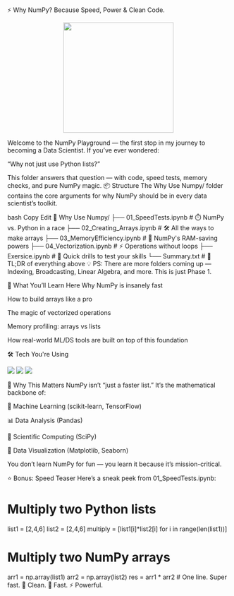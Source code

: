 ⚡ Why NumPy? Because Speed, Power & Clean Code.
<p align="center"> <img src="https://media.giphy.com/media/f9k1tV7HyORcngKF8v/giphy.gif" width="250"/> </p>
Welcome to the NumPy Playground — the first stop in my journey to becoming a Data Scientist. If you’ve ever wondered:

“Why not just use Python lists?”

This folder answers that question — with code, speed tests, memory checks, and pure NumPy magic.
📦 Structure
The Why Use Numpy/ folder contains the core arguments for why NumPy should be in every data scientist’s toolkit.

bash
Copy
Edit
📁 Why Use Numpy/
├── 01_SpeedTests.ipynb       # ⏱️ NumPy vs. Python in a race
├── 02_Creating_Arrays.ipynb  # 🛠️ All the ways to make arrays
├── 03_MemoryEfficiency.ipynb # 💾 NumPy's RAM-saving powers
├── 04_Vectorization.ipynb    # ⚡ Operations without loops
├── Exersice.ipynb            # 🧠 Quick drills to test your skills
└── Summary.txt               # 📜 TL;DR of everything above
💡 PS: There are more folders coming up — Indexing, Broadcasting, Linear Algebra, and more. This is just Phase 1.

🧠 What You’ll Learn Here
Why NumPy is insanely fast

How to build arrays like a pro

The magic of vectorized operations

Memory profiling: arrays vs lists

How real-world ML/DS tools are built on top of this foundation

🛠️ Tech You're Using
<p align="left"> <img src="https://img.shields.io/badge/Python-3776AB?style=flat&logo=python&logoColor=white"/> <img src="https://img.shields.io/badge/Jupyter_Notebook-F37626?style=flat&logo=jupyter&logoColor=white"/> <img src="https://img.shields.io/badge/NumPy-013243?style=flat&logo=numpy&logoColor=white"/> </p>
🚀 Why This Matters
NumPy isn’t “just a faster list.”
It’s the mathematical backbone of:

🔬 Machine Learning (scikit-learn, TensorFlow)

📊 Data Analysis (Pandas)

🧪 Scientific Computing (SciPy)

🧱 Data Visualization (Matplotlib, Seaborn)

You don’t learn NumPy for fun — you learn it because it’s mission-critical.

⭐ Bonus: Speed Teaser
Here’s a sneak peek from 01_SpeedTests.ipynb:

# Multiply two Python lists
list1 = [2,4,6]
list2 = [2,4,6]
multiply = [list1[i]*list2[i] for i in range(len(list1))]

# Multiply two NumPy arrays
arr1 = np.array(list1)
arr2 = np.array(list2)
res = arr1 * arr2  # One line. Super fast.
🧠 Clean. 💨 Fast. ⚡ Powerful.

